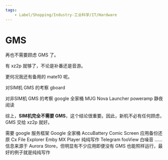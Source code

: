 ```yaml
---
tags:
    - Label/Shopping/Industry-工业科学/IT/Hardware
---
```


# GMS

再也不需要顾虑 GMS 了。

有 xz2p 就够了，不论是补番还是音游。

更何况我还有备用的 mate10 呢。

对SIM机 GMS 的考察
gboard

对非SIM机 GMS 的考察
google 全家桶
MUG
Nova Launcher
poweramp
静夜阅读

综上，**SIM机完全不需要 GMS**，这个结论很重要。因此，新机不必有任何顾虑，GMS 交给 xz2p 就好。

需要 google 服务框架
Google 全家桶
AccuBattery
Comic Screen
应用备份还原
Cx File Explorer
Emby
MX Player
纯纯写作
Telegram
fooView
白噪音
……
信息来源于 Aurora Store，但明显有不少应用即便没有 GMS 也能照样运行，最好的例子就是纯纯写作